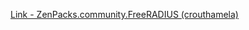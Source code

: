 [Link - ZenPacks.community.FreeRADIUS (crouthamela)](https://github.com/crouthamela/ZenPacks.community.FreeRADIUS)
